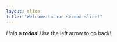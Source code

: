 ```yaml
---
layout: slide
title: "Welcome to our second slide!"
---
```

*Hola* a ***todos***!
Use the left arrow to go back!
